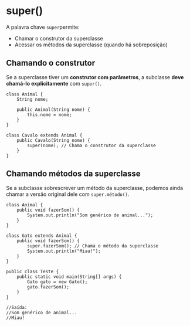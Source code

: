 # super()

A palavra chave `super`permite: 
- Chamar o construtor da superclasse
- Acessar os métodos da superclasse (quando há sobreposição)

## Chamando o construtor

Se a superclasse tiver um **construtor com parâmetros**, a subclasse **deve chamá-lo explicitamente** com `super()`.

```
class Animal {
    String nome;

    public Animal(String nome) {
        this.nome = nome;
    }
}

class Cavalo extends Animal {
    public Cavalo(String nome) {
        super(nome); // Chama o construtor da superclasse
    }
}
```

## Chamando métodos da superclasse
Se a subclasse sobrescrever um método da superclasse, podemos ainda chamar a versão original dele com `super.método()`.

```
class Animal {
    public void fazerSom() {
        System.out.println("Som genérico de animal...");
    }
}

class Gato extends Animal {
    public void fazerSom() {
        super.fazerSom(); // Chama o método da superclasse
        System.out.println("Miau!");
    }
}

public class Teste {
    public static void main(String[] args) {
        Gato gato = new Gato();
        gato.fazerSom();
    }
}

//Saída:
//Som genérico de animal...
//Miau!
```


